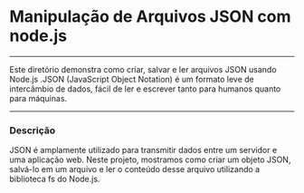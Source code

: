# Manipulação  de Arquivos JSON com node.js

---

Este diretório demonstra como criar, salvar e ler arquivos JSON usando Node.js .JSON (JavaScript Object Notation) é um formato leve de intercâmbio de dados, fácil de ler e escrever tanto para humanos quanto para máquinas.

---

### Descrição

JSON é amplamente utilizado para transmitir dados entre um servidor e uma aplicação web. Neste projeto, mostramos como criar um objeto JSON, salvá-lo em um arquivo e ler o conteúdo desse arquivo utilizando a biblioteca fs do Node.js.